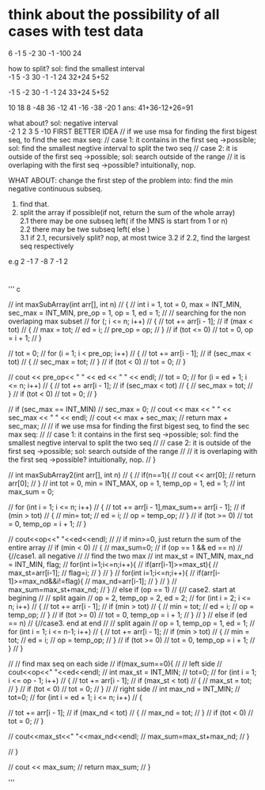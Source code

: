 

# think about the possibility of all cases with test data
6
-1 5 -2 30 -1 -100 24

how to split? 
sol: find the smallest interval  
-1 5 -3 30 -1 -1 24
32+24
5+52
  
-1 5 -2 30 -1 -1 24
33+24
5+52
  
10
18 8 -48 36 -12 41 -16 -38 -20 1 
ans:
41+36-12+26=91

what about? 
sol: negative interval  
-2 1 2 3 5 -10
FIRST BETTER IDEA
    // if we use msa for finding the first bigest seq, to find the sec max seq:
    // case 1: it contains in the first seq ->possible; sol: find the smallest negtive interval to split the two seq
    // case 2: it is outside of the first seq ->possible; sol: search outside of the range
    // it is overlaping with the first seq ->possible? intuitionally, nop.

WHAT ABOUT:
change the first step of the problem into:
find the min negative continuous subseq.
1. find that.  
2. split the array if possible(if not, return the sum of the whole array)  
    2.1 there may be one subseq left( if the MNS is start from 1 or n)  
    2.2 there may be twe subseq left( else                           )  
3.1 if 2.1, recursively split? nop, at most twice 
3.2 if 2.2, find the largest seq respectively

e.g
2 -1 7 -8 7 -1 2


#
''' c

// int maxSubArray(int arr[], int n)
// {
//     int i = 1, tot = 0, max = INT_MIN, sec_max = INT_MIN, pre_op = 1, op = 1, ed = 1;
//     // searching for the non overlaping max subset
//     for (; i <= n; i++)
//     {
//         tot += arr[i - 1];
//         if (max < tot)
//         {
//             max = tot;
//             ed = i;
//             pre_op = op;
//         }
//         if (tot <= 0)
//             tot = 0, op = i + 1;
//     }

//     tot = 0;
//     for (i = 1; i < pre_op; i++)
//     {
//            tot += arr[i - 1];
//             if (sec_max < tot)
//             {
//                 sec_max = tot;
//             }
//             if (tot < 0)
//                 tot = 0;
//     }
    
//     cout << pre_op<< " " << ed << " " << endl;
//     tot = 0;
//     for (i = ed + 1; i <= n; i++)
//     {
//         tot += arr[i - 1];
//         if (sec_max < tot)
//         {
//             sec_max = tot;
//         }
//         if (tot < 0)
//             tot = 0;
//     }
    
//     if (sec_max == INT_MIN)
//         sec_max = 0;
//     cout << max << " " << sec_max << " " << endl;
//     cout << max + sec_max;
//     return max + sec_max;
//     // if we use msa for finding the first bigest seq, to find the sec max seq:
//     // case 1: it contains in the first seq ->possible; sol: find the smallest negtive interval to split the two seq
//     // case 2: it is outside of the first seq ->possible; sol: search outside of the range
//     // it is overlaping with the first seq ->possible? intuitionally, nop.
// }

// int maxSubArray2(int arr[], int n)
// {
//     if(n==1){
//         cout << arr[0];
//         return arr[0];
//     }
//     int  tot = 0, min = INT_MAX, op = 1, temp_op = 1, ed = 1;
//     int max_sum = 0;

//     for (int i = 1; i <= n; i++)
//     {
//         tot += arr[i - 1],max_sum+= arr[i - 1];
//         if (min > tot)
//         {
//             min= tot;
//             ed = i;
//             op = temp_op;
//         }
//         if (tot >= 0)
//             tot = 0, temp_op = i + 1;
//     }

//             cout<<op<<" "<<ed<<endl;
//     // if min>=0, just return the sum of the entire array
//     if (min < 0)
//     {
//         max_sum=0;
//         if (op == 1 && ed == n)
//         {//case1. all negative
//             // find the two max
//             int max_st = INT_MIN, max_nd = INT_MIN, flag;
//             for(int i=1;i<=n;i++){
//                 if(arr[i-1]>=max_st){
//                     max_st=arr[i-1];
//                     flag=i;
//                 }
//             }
//             for(int i=1;i<=n;i++){
//                 if(arr[i-1]>=max_nd&&i!=flag){
//                     max_nd=arr[i-1];
//                 }
//             }
//             max_sum=max_st+max_nd;
//         }
//         else if (op == 1)
//         {// case2. start at begining
//             // split again
//             op = 2, temp_op = 2, ed = 2;
//             for (int i = 2; i <= n; i++)
//             {
//                 tot += arr[i - 1];
//                 if (min > tot)
//                 {
//                     min = tot;
//                     ed = i;
//                     op = temp_op;
//                 }
//                 if (tot >= 0)
//                     tot = 0, temp_op = i + 1;
//             }
//         }
//         else if (ed == n)
//         {//case3. end at end
//             // split again
//             op = 1, temp_op = 1, ed = 1;
//             for (int i = 1; i <= n-1; i++)
//             {
//                 tot += arr[i - 1];
//                 if (min > tot)
//                 {
//                     min = tot;
//                     ed = i;
//                     op = temp_op;
//                 }
//                 if (tot >= 0)
//                     tot = 0, temp_op = i + 1;
//             }
//         }

//         // find max seq on each side
//         if(max_sum==0){
//             // left side
//             cout<<op<<" "<<ed<<endl;
//             int max_st = INT_MIN;
//             tot=0;
//             for (int i = 1; i <= op - 1; i++)
//             {
//                 tot += arr[i - 1];
//                 if (max_st < tot)
//                 {
//                     max_st = tot;
//                 }
//                 if (tot < 0)
//                     tot = 0;
//             }
//             // right side
//             int  max_nd = INT_MIN;
//             tot=0;
//             for (int i = ed + 1; i <= n; i++)
//             {
                
//                 tot += arr[i - 1];
//                 if (max_nd < tot)
//                 {
//                     max_nd = tot;
//                 }
//                 if (tot < 0)
//                     tot = 0;
//             }
            
//             cout<<max_st<<" "<<max_nd<<endl;
//              max_sum=max_st+max_nd;
//         }
    
//     }

//     cout << max_sum;
//     return max_sum;
// }

'''